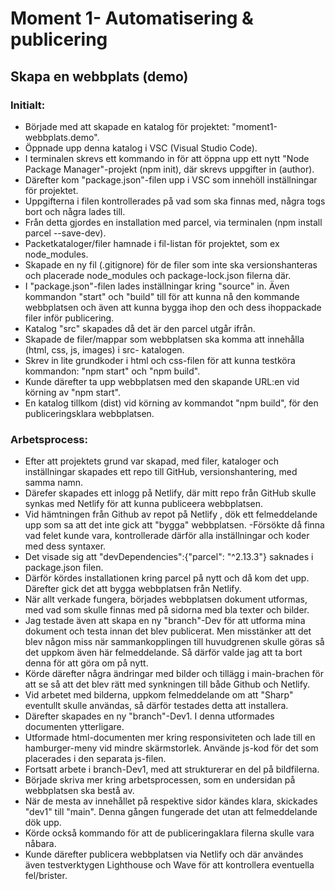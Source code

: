 # Moment 1- Automatisering & publicering
## Skapa en webbplats (demo)

### Initialt:
- Började med att skapade en katalog för projektet: "moment1-webbplats.demo".
- Öppnade upp denna katalog i VSC (Visual Studio Code).
- I terminalen skrevs ett kommando in för att öppna upp ett nytt "Node Package Manager"-projekt (npm init), där skrevs uppgifter in (author). 
- Därefter kom "package.json"-filen upp i VSC som innehöll inställningar för projektet. 
- Uppgifterna i filen kontrollerades på vad som ska finnas med, några togs bort och några lades till. 
- Från detta gjordes en installation med parcel, via terminalen (npm install parcel --save-dev).
- Packetkataloger/filer hamnade i fil-listan för projektet, som ex node_modules.
- Skapade en ny fil (.gitignore) för de filer som inte ska versionshanteras och placerade node_modules och package-lock.json filerna där. 
- I "package.json"-filen lades inställningar kring "source" in. Även kommandon "start" och "build" till för att kunna nå den kommande webbplatsen och även att kunna bygga ihop den och dess ihoppackade filer inför publicering.
- Katalog "src" skapades då det är den parcel utgår ifrån.
- Skapade de filer/mappar som webbplatsen ska komma att innehålla (html, css, js, images) i src- katalogen. 
- Skrev in lite grundkoder i html och css-filen för att kunna testköra kommandon: "npm start" och "npm build".
- Kunde därefter ta upp webbplatsen med den skapande URL:en vid körning av "npm start". 
- En katalog tillkom (dist) vid körning av kommandot "npm build", för den publiceringsklara webbplatsen.

### Arbetsprocess: 
- Efter att projektets grund var skapad, med filer, kataloger och inställningar skapades ett repo till GitHub, versionshantering, med samma namn.
- Därefer skapades ett inlogg på Netlify, där mitt repo från GitHub skulle synkas med Netlify för att kunna publiceera webbplatsen. 
- Vid hämtningen från Github av repot på Netlify , dök ett felmeddelande upp som sa att det inte gick att "bygga" webbplatsen.
-Försökte då finna vad felet kunde vara, kontrollerade därför alla inställningar och koder med dess syntaxer.
- Det visade sig att "devDependencies":{"parcel": "^2.13.3"} saknades i package.json filen.
- Därför kördes installationen kring parcel på nytt och då kom det upp. Därefter gick det att bygga webbplatsen från Netlify. 
- När allt verkade fungera, börjades webbplatsen dokument utformas, med vad som skulle finnas med på sidorna med bla texter och bilder. 
- Jag testade även att skapa en ny "branch"-Dev för att utforma mina dokument och testa innan det blev publicerat. Men misstänker att det blev någon miss när sammankopplingen till huvudgrenen skulle göras så det uppkom även här felmeddelande. Så därför valde jag att ta bort denna för att göra om på nytt. 
- Körde därefter några ändringar med bilder och tillägg i main-brachen för att se så att det blev rätt med synkningen till både Github och Netlify.
- Vid arbetet med bilderna, uppkom felmeddelande om att "Sharp" eventullt skulle användas, så därför testades detta att installera.
- Därefter skapades en ny "branch"-Dev1. I denna utformades documenten ytterligare.
- Utformade html-documenten mer kring responsiviteten och lade till en hamburger-meny vid mindre skärmstorlek. Använde js-kod för det som placerades i den separata js-filen. 
- Fortsatt arbete i branch-Dev1, med att strukturerar en del på bildfilerna.
- Började skriva mer kring arbetsprocessen, som en undersidan på webbplatsen ska bestå av. 
- När de mesta av innehållet på respektive sidor kändes klara, skickades "dev1" till "main". Denna gången fungerade det utan att felmeddelande dök upp. 
- Körde också kommando för att de publiceringaklara filerna skulle vara nåbara.
- Kunde därefter publicera webbplatsen via Netlify och där användes även testverktygen Lighthouse och Wave för att kontrollera eventuella fel/brister. 

